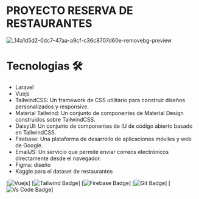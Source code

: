 # PROYECTO RESERVA DE RESTAURANTES

![_14a1d5d2-0dc7-47aa-a9cf-c36c8707d60e-removebg-preview](https://github.com/Yxssssmin/Proyecto-Final/assets/99867445/7546d4ec-3e68-4844-bfc4-59521914e726)


# Tecnologias 🛠
- Laravel
- Vuejs
- TailwindCSS: Un framework de CSS utilitario para construir diseños personalizados y responsive.
- Material Tailwind: Un conjunto de componentes de Material Design construidos sobre TailwindCSS.
- DaisyUI: Un conjunto de componentes de IU de código abierto basado en TailwindCSS.
- Firebase: Una plataforma de desarrollo de aplicaciones móviles y web de Google.
- EmailJS: Un servicio que permite enviar correos electrónicos directamente desde el navegador.
- Figma: diseño
- Kaggle para el dataset de restaurantes

[![Vuejs](https://img.shields.io/badge/VueJs-38B2AC?style=for-the-badge&logo=Vuejs&logoColor=61DAFB)]
[![Tailwind Badge](https://img.shields.io/badge/Tailwind_CSS-38B2AC?style=for-the-badge&logo=tailwind-css&logoColor=white)]
[![Firebase Badge](https://img.shields.io/badge/Firebase-FFCB2B?style=for-the-badge&logo=firebase&logoColor=white)]
[![Git Badge](https://img.shields.io/badge/git-f34f29?style=for-the-badge&logo=git&logoColor=white)]
[![Vs Code Badge](https://img.shields.io/badge/Visual_Studio_Code-0078D6?style=for-the-badge&logo=visualstudiocode&logoColor=white)]
